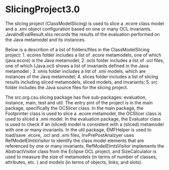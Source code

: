 SlicingProject3.0
=================


The slicing project (ClassModelSlicing) is used to slice a .ecore class model and a .xmi object configuration based on one or many OCL invariants. 
JavaIndEvalResult.xlsx records the results of the evaluation performed on the Java metamodel and its instances.  

Below is a descrition of a list of folders/files in the ClassModelSlicing project: 1. ecores folder includes a list of .ecore metamodels, one of which (java.ecore) is the Java metamodel; 2. ocls folder includes a list of .ocl files, one of which (Java.ocl) shows a list of invariants defined in the Java metamodel ; 3. xmis folder includes a list of .xmi models, which are instances of the Java metamodel; 4. slices folder includes a list of slicing results including sliced metamodels, sliced models, and invariants; 5. src folder includes the Java source files for the slicing project.

The src.org.csu.slicing package has five sub-packages: evaluation, instance, main, test and util. The entry pint of the project is in the main package, specifically the OCSlicer class. In the main package, the Footprinter class is used to slice a .ecore metamodel, the OCSlicer class is used to sliced a .xmi model. In the evaluation package, the Evaluator class is used to check if an (sliced) model is consistent with a (sliced) metamodel with one or many invariants. In the util package, EMFHelper is used to load/save .ecore, .ocl and .xmi files, InvPrePostAnalzyer uses RefModelElmtsVisitor to identify the class model elements that are referenced by one or many invariants, RefModelElmtsVisitor implements the AbstractVisitor class from the Eclipse OCL project, and SizeCalculator is used to measure the size of metamodels (in terms of number of classes, attributes, etc. ) and models (in terms of objects, links, and slots).